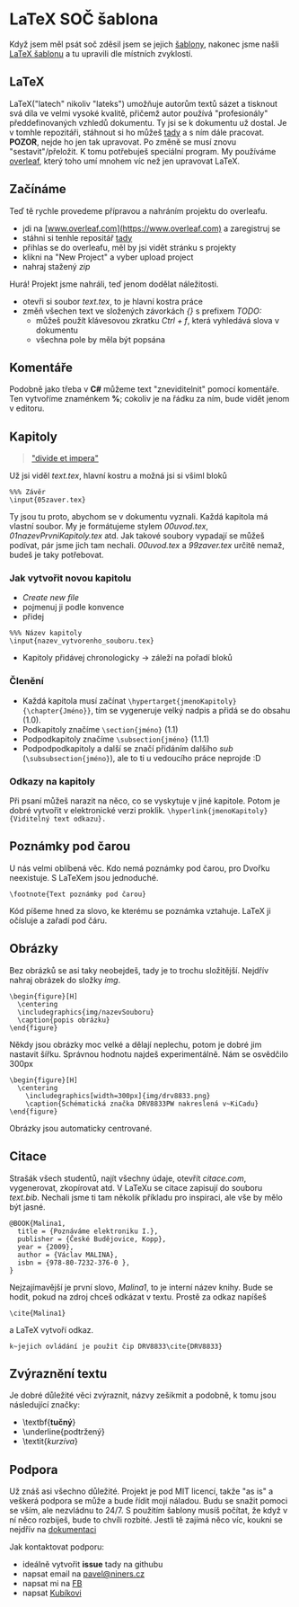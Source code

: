 # LaTeX SOČ šablona
Když jsem měl psát soč zděsil jsem se jejich [šablony](https://www.soc.cz/dokumenty/sablona_SOC.docx), nakonec jsme našli [LaTeX šablonu](https://github.com/RoboticsBrno/soctemplate/) a tu upravili dle místních zvyklostí.

## LaTeX
LaTeX("latech" nikoliv "lateks") umožňuje autorům textů sázet a tisknout svá díla ve velmi vysoké kvalitě, přičemž autor používá "profesionály" předdefinovaných vzhledů dokumentu. Ty jsi se k dokumentu už dostal. Je v tomhle repozitáři, stáhnout si ho můžeš [tady](https://github.com/pajasry/gjp-soc-template/archive/main.zip) a s ním dále pracovat. __POZOR__, nejde ho jen tak upravovat. Po změně se musí znovu "sestavit"/přeložit. K tomu potřebuješ speciální program. My používáme [overleaf](https://www.overleaf.com), který toho umí mnohem víc než jen upravovat LaTeX.

## Začínáme
Teď tě rychle provedeme přípravou a nahráním projektu do overleafu.
- jdi na [www.overleaf.com](https://www.overleaf.com) a zaregistruj se
- stáhni si tenhle repositář [tady](https://github.com/pajasry/gjp-soc-template/archive/main.zip)
- přihlas se do overleafu, měl by jsi vidět stránku s projekty
- klikni na "New Project" a vyber upload project
- nahraj stažený *zip*

Hurá! Projekt jsme nahráli, teď jenom dodělat náležitosti.
- otevři si soubor *text.tex*, to je hlavní kostra práce
- změň všechen text ve složených závorkách *{}* s prefixem *TODO:*
  - můžeš použít klávesovou zkratku *Ctrl + f*, která vyhledává slova v dokumentu
  - všechna pole by měla být popsána

## Komentáře
Podobně jako třeba v **C#** můžeme text "zneviditelnit" pomocí komentáře. Ten vytvoříme znaménkem **%**; cokoliv je na řádku za ním, bude vidět jenom v editoru.

## Kapitoly
> ["divide et impera"](https://cs.wikipedia.org/wiki/Rozd%C4%9Bl_a_panuj)

Už jsi viděl *text.tex*, hlavní kostru a možná jsi si všiml bloků
```
%%% Závěr
\input{05zaver.tex}
```

Ty jsou tu proto, abychom se v dokumentu vyznali. Každá kapitola má vlastní soubor. My je formátujeme stylem *00uvod.tex*, *01nazevPrvniKapitoly.tex* atd. Jak takové soubory vypadají se můžeš podívat, pár jsme jich tam nechali. *00uvod.tex* a *99zaver.tex* určitě nemaž, budeš je taky potřebovat.

### Jak vytvořit novou kapitolu
- *Create new file*
- pojmenuj ji podle konvence
- přidej

```
%%% Název kapitoly
\input{nazev_vytvorenho_souboru.tex}
```

- Kapitoly přidávej chronologicky -> záleží na pořadí bloků

### Členění
- Každá kapitola musí začínat ```\hypertarget{jmenoKapitoly}{\chapter{Jméno}}```, tím se vygeneruje velký nadpis a přidá se do obsahu (1.0).
- Podkapitoly značíme ```\section{jméno}``` (1.1)
- Podpodkapitoly značíme ```\subsection{jméno}``` (1.1.1)
- Podpodpodkapitoly a další se značí přidáním dalšího *sub* (```\subsubsection{jméno}```), ale to ti u vedoucího práce neprojde :D

### Odkazy na kapitoly
Při psaní můžeš narazit na něco, co se vyskytuje v jiné kapitole. Potom je dobré vytvořit v elektronické verzi proklik.
```\hyperlink{jmenoKapitoly}{Viditelný text odkazu}.```

## Poznámky pod čarou
U nás velmi oblíbená věc. Kdo nemá poznámky pod čarou, pro Dvořku neexistuje. S LaTeXem jsou jednoduché.
```
\footnote{Text poznámky pod čarou}
```

Kód píšeme hned za slovo, ke kterému se poznámka vztahuje. LaTeX ji očísluje a zařadí pod čáru.

## Obrázky
Bez obrázků se asi taky neobejdeš, tady je to trochu složitější. Nejdřív nahraj obrázek do složky *img*.
```
\begin{figure}[H]
  \centering
  \includegraphics{img/nazevSouboru}
  \caption{popis obrázku}
\end{figure}
```
Někdy jsou obrázky moc velké a dělají neplechu, potom je dobré jim nastavit šířku. Správnou hodnotu najdeš experimentálně. Nám se osvědčilo 300px
```
\begin{figure}[H]
  \centering
 	\includegraphics[width=300px]{img/drv8833.png}
 	\caption{Schématická značka DRV8833PW nakreslená v~KiCadu}
\end{figure}
```

Obrázky jsou automaticky centrované.

## Citace
Strašák všech studentů, najít všechny údaje, otevřít *citace.com*, vygenerovat, zkopírovat atd.
V LaTeXu se citace zapisují do souboru *text.bib*. Nechali jsme ti tam několik příkladu pro inspiraci, ale vše by mělo být jasné.

```
@BOOK{Malina1,
  title = {Poznáváme elektroniku I.},
  publisher = {České Budějovice, Kopp},
  year = {2009},
  author = {Václav MALINA},
  isbn = {978-80-7232-376-0 },
}
```
Nejzajímavější je první slovo, *Malina1*, to je interní název knihy. Bude se hodit, pokud na zdroj chceš odkázat v textu. Prostě za odkaz napíšeš
 ```
 \cite{Malina1}
 ```
 a LaTeX vytvoří odkaz.
 ```
 k~jejich ovládání je použit čip DRV8833\cite{DRV8833}
 ```
 
 ## Zvýraznění textu
 Je dobré důležité věci zvýraznit, názvy zešikmit a podobně, k tomu jsou následující značky:
 - \textbf{**tučný**}
 - \underline{podtržený}
 - \textit{*kurzíva*}
 
 ## Podpora
 Už znáš asi všechno důležité. Projekt je pod MIT licencí, takže "as is" a veškerá podpora se může a bude řídit mojí náladou. Budu se snažit pomoci se vším, ale nezvládnu to 24/7. S použitím šablony musíš počítat, že když v ní něco rozbiješ, bude to chvíli rozbité. Jestli tě zajímá něco víc, koukni se nejdřív na [dokumentaci](https://www.overleaf.com/learn/latex/Main_Page)
 
 Jak kontaktovat podporu:
 - ideálně vytvořit **issue** tady na githubu
 - napsat email na pavel@niners.cz
 - napsat mi na [FB](https://www.facebook.com/pavel.srytr)
 - napsat [Kubíkovi](https://chamik.eu/contact.cs/)
